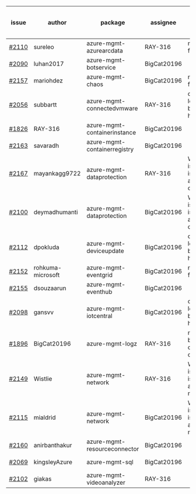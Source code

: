 | issue | author | package | assignee | bot advice | created date of issue | delay from created date |
| ------ | ------ | ------ | ------ | ------ | ------ | :-----: |
| [#2110](https://github.com/Azure/sdk-release-request/issues/2110) | sureleo | azure-mgmt-azurearcdata | RAY-316 | new comment for author. | 2021-10-13 | 11 |
| [#2090](https://github.com/Azure/sdk-release-request/issues/2090) | luhan2017 | azure-mgmt-botservice | BigCat20196 |   | 2021-10-09 | 16 |
| [#2157](https://github.com/Azure/sdk-release-request/issues/2157) | mariohdez | azure-mgmt-chaos | BigCat20196 | new comment for author. | 2021-10-21 | 3 |
| [#2056](https://github.com/Azure/sdk-release-request/issues/2056) | subbartt | azure-mgmt-connectedvmware | RAY-316 | delay for a long time and better to handle now. | 2021-10-02 | 23 |
| [#1826](https://github.com/Azure/sdk-release-request/issues/1826) | RAY-316 | azure-mgmt-containerinstance | BigCat20196 |   | 2021-08-03 | 83 |
| [#2163](https://github.com/Azure/sdk-release-request/issues/2163) | savaradh | azure-mgmt-containerregistry | BigCat20196 |   | 2021-10-22 | 2 |
| [#2167](https://github.com/Azure/sdk-release-request/issues/2167) | mayankagg9722 | azure-mgmt-dataprotection | RAY-316 | Warning:There is duplicated issue for azure-mgmt-dataprotection.   | 2021-10-25 | 0 |
| [#2100](https://github.com/Azure/sdk-release-request/issues/2100) | deymadhumanti | azure-mgmt-dataprotection | BigCat20196 | Warning:There is duplicated issue for azure-mgmt-dataprotection.   | 2021-10-13 | 12 |
| [#2112](https://github.com/Azure/sdk-release-request/issues/2112) | dpokluda | azure-mgmt-deviceupdate | BigCat20196 | delay for a long time and better to handle now. | 2021-10-13 | 11 |
| [#2152](https://github.com/Azure/sdk-release-request/issues/2152) | rohkuma-microsoft | azure-mgmt-eventgrid | BigCat20196 | new comment for author. | 2021-10-21 | 4 |
| [#2155](https://github.com/Azure/sdk-release-request/issues/2155) | dsouzaarun | azure-mgmt-eventhub | BigCat20196 |   | 2021-10-21 | 3 |
| [#2098](https://github.com/Azure/sdk-release-request/issues/2098) | gansvv | azure-mgmt-iotcentral | BigCat20196 | delay for a long time and better to handle now. | 2021-10-12 | 12 |
| [#1896](https://github.com/Azure/sdk-release-request/issues/1896) | BigCat20196 | azure-mgmt-logz | RAY-316 | new issue and better to confirm quickly. | 2021-08-30 | 56 |
| [#2149](https://github.com/Azure/sdk-release-request/issues/2149) | Wistlie | azure-mgmt-network | RAY-316 | Warning:There is duplicated issue for azure-mgmt-network.   | 2021-10-21 | 4 |
| [#2115](https://github.com/Azure/sdk-release-request/issues/2115) | mialdrid | azure-mgmt-network | BigCat20196 | Warning:There is duplicated issue for azure-mgmt-network.   | 2021-10-14 | 10 |
| [#2160](https://github.com/Azure/sdk-release-request/issues/2160) | anirbanthakur | azure-mgmt-resourceconnector | BigCat20196 |   | 2021-10-22 | 2 |
| [#2069](https://github.com/Azure/sdk-release-request/issues/2069) | kingsleyAzure | azure-mgmt-sql | BigCat20196 |   | 2021-10-05 | 19 |
| [#2102](https://github.com/Azure/sdk-release-request/issues/2102) | giakas | azure-mgmt-videoanalyzer | RAY-316 |   | 2021-10-13 | 12 |
